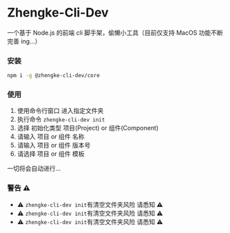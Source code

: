 # Zhengke-Cli-Dev

一个基于 Node.js 的前端 cli 脚手架，偷懒小工具（目前仅支持 MacOS 功能不断完善 ing...）

### 安装

```bash
npm i -g @zhengke-cli-dev/core
```

### 使用

1. 使用命令行窗口 进入指定文件夹
2. 执行命令 `zhengke-cli-dev init`
3. 选择 初始化类型 项目(Project) or 组件(Component)
4. 请输入 项目 or 组件 名称
5. 请输入 项目 or 组件 版本号
6. 请选择 项目 or 组件 模板

一切将会自动进行...

### 警告 ⚠️

- ⚠️ `zhengke-cli-dev init`有清空文件夹风险 请悉知 ⚠️
- ⚠️ `zhengke-cli-dev init`有清空文件夹风险 请悉知 ⚠️
- ⚠️ `zhengke-cli-dev init`有清空文件夹风险 请悉知 ⚠️
